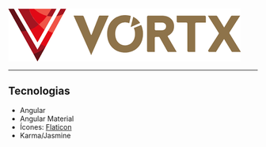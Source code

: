 ![logotipo-vortx](./src/assets/logo.png)

--- 

## Tecnologias

- Angular
- Angular Material
- Ícones: [Flaticon](https://www.flaticon.com/)
- Karma/Jasmine


